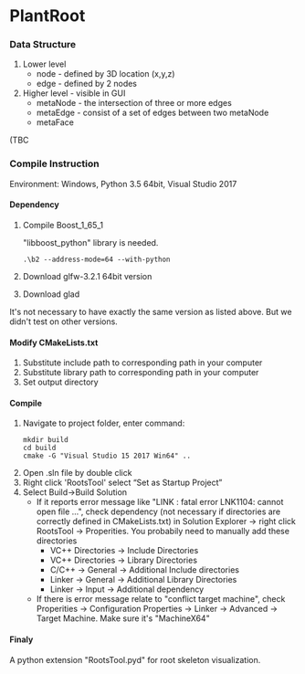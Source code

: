 # PlantRoot
### Data Structure ###
1. Lower level
   - node - defined by 3D location (x,y,z)
   - edge - defined by 2 nodes
2. Higher level - visible in GUI
   - metaNode - the intersection of three or more edges
   - metaEdge - consist of a set of edges between two metaNode
   - metaFace

(TBC  
### Compile Instruction ###
Environment: Windows, Python 3.5 64bit, Visual Studio 2017
#### Dependency ####
1. Compile Boost_1_65_1
   
   "libboost_python" library is needed. 
   ```
   .\b2 --address-mode=64 --with-python
   ```
2. Download glfw-3.2.1 64bit version
3. Download glad

It's not necessary to have exactly the same version as listed above. But we didn't test on other versions.
#### Modify CMakeLists.txt #### 
1. Substitute include path to corresponding path in your computer
2. Substitute library path to corresponding path in your computer
3. Set output directory

#### Compile #### 
1. Navigate to project folder, enter command:
   ```
   mkdir build
   cd build
   cmake -G "Visual Studio 15 2017 Win64" ..
   ```
2. Open .sln file by double click
3. Right click 'RootsTool' select “Set as Startup Project”
4. Select Build->Build Solution
   - If it reports error message like "LINK : fatal error LNK1104: cannot open file ...", check dependency (not necessary if directories are correctly defined in CMakeLists.txt) in Solution Explorer -> right click RootsTool -> Properities. You probabily need to manually add these directories
     - VC++ Directories -> Include Directories
     - VC++ Directories -> Library Directories
     - C/C++ -> General -> Additional Include directories
     - Linker -> General -> Additional Library Directories
     - Linker -> Input -> Additional dependency
   - If there is error message relate to "conflict target machine", check Properities -> Configuration Properties -> Linker -> Advanced -> Target Machine. Make sure it's "MachineX64"

#### Finaly ####
A python extension "RootsTool.pyd" for root skeleton visualization.
